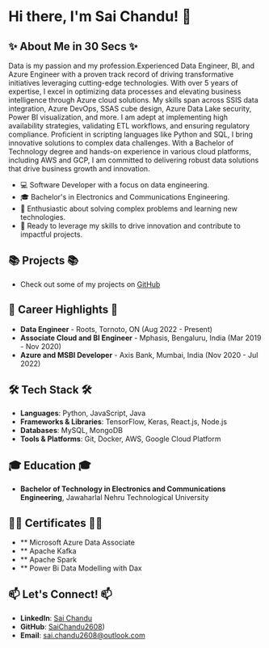 # Hi there, I'm Sai Chandu! 👋

## **✨ About Me in 30 Secs ✨**

Data is my passion and my profession.Experienced Data Engineer, BI, and Azure Engineer with a proven track record of driving transformative initiatives leveraging cutting-edge technologies. With over 5 years of expertise, I excel in optimizing data processes and elevating business intelligence through Azure cloud solutions. My skills span across SSIS data integration, Azure DevOps, SSAS cube design, Azure Data Lake security, Power BI visualization, and more. I am adept at implementing high availability strategies, validating ETL workflows, and ensuring regulatory compliance. Proficient in scripting languages like Python and SQL, I bring innovative solutions to complex data challenges. With a Bachelor of Technology degree and hands-on experience in various cloud platforms, including AWS and GCP, I am committed to delivering robust data solutions that drive business growth and innovation.

- 💻 Software Developer with a focus on data engineering.
- 🎓 Bachelor's in Electronics and Communications Engineering.
- 🌟 Enthusiastic about solving complex problems and learning new technologies.
- 🚀 Ready to leverage my skills to drive innovation and contribute to impactful projects.

## **📚 Projects 📚**
- Check out some of my projects on [GitHub](https://github.com/SaiChandu2608)

## **💼 Career Highlights 💼**
- **Data Engineer** - Roots, Tornoto, ON (Aug 2022 - Present)
- **Associate Cloud and BI Engineer** - Mphasis, Bengaluru, India (Mar 2019 - Nov 2020)
- **Azure and MSBI Developer** - Axis Bank, Mumbai, India (Nov 2020 - Jul 2022)

## **🛠️ Tech Stack 🛠️**
- **Languages**: Python, JavaScript, Java
- **Frameworks & Libraries**: TensorFlow, Keras, React.js, Node.js
- **Databases**: MySQL, MongoDB
- **Tools & Platforms**: Git, Docker, AWS, Google Cloud Platform

## **🎓 Education 🎓**
- **Bachelor of Technology in Electronics and Communications Engineering**, Jawaharlal Nehru Technological University
## **👨‍💼 Certificates 👨‍💼**
- ** Microsoft Azure Data Associate
- ** Apache Kafka 
- ** Apache Spark
- ** Power Bi Data Modelling with Dax


## **📫 Let's Connect! 📫**
- **LinkedIn**: [Sai Chandu](https://www.linkedin.com/in/sai-chandu-400580296/)
- **GitHub**: [SaiChandu2608](https://github.com/SaiChandu2608))
- **Email**: sai.chandu2608@outlook.com

